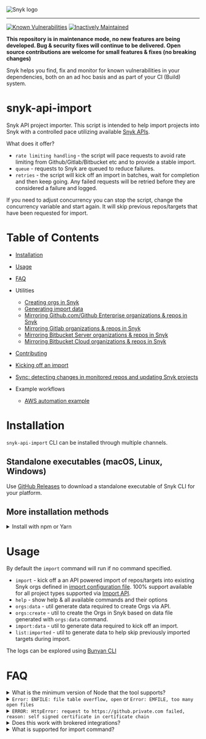![Snyk logo](https://snyk.io/style/asset/logo/snyk-print.svg)

***

[![Known Vulnerabilities](https://snyk.io/test/github/snyk/snyk-api-import/badge.svg)](https://snyk.io/test/github/snyk/snyk-api-import)
[![Inactively Maintained](https://img.shields.io/badge/Maintenance%20Level-Inactively%20Maintained-yellowgreen.svg)](https://gist.github.com/cheerfulstoic/d107229326a01ff0f333a1d3476e068d)

**This repository is in maintenance mode, no new features are being developed. Bug & security fixes will continue to be delivered. Open source contributions are welcome for small features & fixes (no breaking changes)**

Snyk helps you find, fix and monitor for known vulnerabilities in your dependencies, both on an ad hoc basis and as part of your CI (Build) system.

# snyk-api-import
Snyk API project importer. This script is intended to help import projects into Snyk with a controlled pace utilizing available [Snyk APIs](https://snyk.docs.apiary.io/).

What does it offer?
- `rate limiting handling` - the script will pace requests to avoid rate limiting from Github/Gitlab/Bitbucket etc and to provide a stable import.
- `queue` - requests to Snyk are queued to reduce failures.
- `retries` - the script will kick off an import in batches, wait for completion and then keep going. Any failed requests will be retried before they are considered a failure and logged.

If you need to adjust concurrency you can stop the script, change the concurrency variable and start again. It will skip previous repos/targets that have been requested for import.

# Table of Contents
- [Installation](#installation)
- [Usage](#usage)
- [FAQ](#faq)
- Utilities
  - [Creating orgs in Snyk](docs/orgs.md)
  - [Generating import data](docs/import-data.md)
  - [Mirroring Github.com/Github Enterprise organizations & repos in Snyk](docs/mirror-github.md)
  - [Mirroring Gitlab organizations & repos in Snyk](docs/mirror-gitlab.md)
  - [Mirroring Bitbucket Server organizations & repos in Snyk](docs/mirror-bitbucket-server.md)
  - [Mirroring Bitbucket Cloud organizations & repos in Snyk](docs/mirror-bitbucket-cloud.md)

- [Contributing](.github/CONTRIBUTING.md)
- [Kicking off an import](docs/import.md)
- [Sync: detecting changes in monitored repos and updating Snyk projects](docs/sync.md)

- Example workflows
  - [AWS automation example](docs/example-workflows/aws-automation-example.md)

# Installation
`snyk-api-import` CLI can be installed through multiple channels.

## Standalone executables (macOS, Linux, Windows)

Use [GitHub Releases](https://github.com/snyk/snyk-api-import/releases) to download a standalone executable of Snyk CLI for your platform.

## More installation methods

<details>
  <summary>Install with npm or Yarn</summary>

### Install with npm or Yarn

[Snyk snyk-api-import CLI is available as an npm package](https://www.npmjs.com/package/snyk-api-import). If you have Node.js installed locally, you can install it by running:

```bash
npm install snyk-api-import@latest -g
```

or if you are using Yarn:

```bash
yarn global add snyk-api-import
```

</details>

# Usage
By default the `import` command will run if no command specified.
- `import` - kick off a an API powered import of repos/targets into existing Snyk orgs defined in [import configuration file](./docs/import.md). 100% support available for all project types supported via [Import API](https://snyk.docs.apiary.io/#reference/import-projects/import/import-targets).
- `help` - show help & all available commands and their options
- `orgs:data` - util generate data required to create Orgs via API.
- `orgs:create` - util to create the Orgs in Snyk based on data file generated with `orgs:data` command.
- `import:data` - util to generate data required to kick off an import.
- `list:imported` - util to generate data to help skip previously imported targets during import.

The logs can be explored using [Bunyan CLI](http://trentm.com/node-bunyan/bunyan.1.html)

# FAQ
<details>
<summary>What is the minimum version of Node that the tool supports?</summary>
<br/>
  <p>Please check the <code>.nvmrc</code> file for the supported version of Node.</p>
</details>
<details>
<summary><code>Error: ENFILE: file table overflow, open</code> or <code>Error: EMFILE, too many open files</code></summary>
<br/>
  <p>If you see these errors then you may need to bump <b>ulimit</b> to allow more open file operations. In order to keep the operations more performant tool logs as soon as it is convenient rather than wait until very end of a loop and log a huge data structure. This means depending on number of concurrent imports set the tool may exceed the system default <b>ulimit</b>.</p>
  <p>Some of these resources may help you bump the <b>ulimit</b>:</p>
  <ul>
    <li><a href="https://ss64.com/bash/ulimit.html">ss64.com</a></li>
    <li><a href="https://stackoverflow.com/questions/45004352/error-enfile-file-table-overflow-scandir-while-run-reaction-on-mac">StackOverflow</a></li>
    <li><a href="http://blog.mact.me/2014/10/22/yosemite-upgrade-changes-open-file-limit">blog.mact.me</a></li>
  </ul>
</details>
<details>
<summary><code>ERROR: HttpError: request to https://github.private.com failed, reason: self signed certificate in certificate chain</code></summary>
<br/>
  <p>If your Github / Gitlab / Bitbucket / Azure is using a self signed certificate, you can configure snyk-api-import to use this certificate when calling the HTTPS APIs.</p>
  <code>export NODE_EXTRA_CA_CERTS=./path-to-ca</code>
</details>
<details>
<summary>Does this work with brokered integrations?</summary>
<br/>
  <p>
    Yes. because we reuse the existing integration with your SCM (git) repository to perform the imports, the brokered connection will be used when configured.
  </p>
</details>
<details>
<summary>What is supported for import command?</summary>
<br/>
  <p>
    snyk-api-import supports 100% of the same integration types and project sources as the <a href="https://snyk.docs.apiary.io/#reference/import-projects/import/import-targets">Import API documentation</a>. If an example is not in the docs for your use case please see the API documentation
  </p>
</details>



